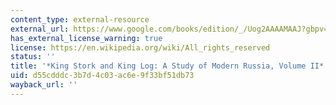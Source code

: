```yaml
---
content_type: external-resource
external_url: https://www.google.com/books/edition/_/Uog2AAAAMAAJ?gbpv=1
has_external_license_warning: true
license: https://en.wikipedia.org/wiki/All_rights_reserved
status: ''
title: '*King Stork and King Log: A Study of Modern Russia, Volume II*'
uid: d55cdddc-3b7d-4c03-ac6e-9f33bf51db73
wayback_url: ''
---
```


